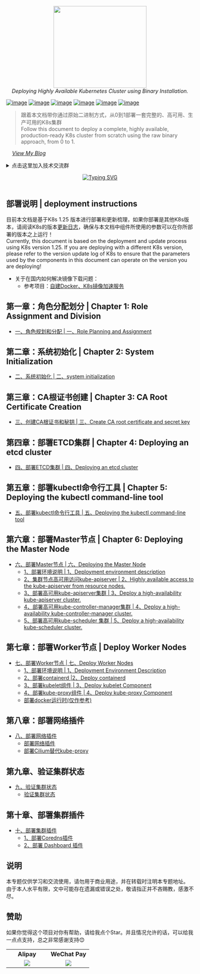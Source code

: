 <div style="text-align: center"></div>
  <p align="center">
  <img src="https://user-images.githubusercontent.com/42825450/225513881-67ffbdf1-dcda-495d-8c19-d0c6fd9eccc9.png" width="250px" height="220px">
      <br>
      <i>Deploying Highly Available Kubernetes Cluster using Binary Installation.</i>
  </p>
</div>


[![image](https://img.shields.io/badge/CNCF-Kubernetes-blue)](https://kubernetes.io/) 
[![image](https://img.shields.io/badge/%E5%AE%B9%E5%99%A8%E8%BF%90%E8%A1%8C%E6%97%B6-containerd-orange)](https://containerd.io/)
[![image](https://img.shields.io/badge/%E5%AE%B9%E5%99%A8%E8%BF%90%E8%A1%8C%E6%97%B6-Docker-brightgreen)](https://www.docker.com/) 
[![image](https://img.shields.io/badge/%E5%88%86%E5%B8%83%E5%BC%8FKV%E5%AD%98%E5%82%A8%E7%B3%BB%E7%BB%9F-ETCD-orange)](https://etcd.io/)
[![image](https://img.shields.io/badge/TCL-CFSSL-%2320a0ff)](https://github.com/cloudflare/cfssl)
[![image](https://img.shields.io/badge/Network-Calico-%23f68245)](https://github.com/projectcalico/calico)
> 跟着本文档带你通过原始二进制方式，从0到1部署一套完整的、高可用、生产可用的K8s集群<br>
> Follow this document to deploy a complete, highly available, production-ready K8s cluster from scratch using the raw binary approach, from 0 to 1. <br>

&nbsp; &nbsp; *[View My Blog](https://www.dqzboy.com/)* 
<br />

<details>
<summary>点击这里加入技术交流群</summary>
<div align="center">
<img src="https://github.com/dqzboy/Deploy_K8sCluster/assets/42825450/2139620a-c996-4e41-a6b2-e5605eb7512f" width="800px">
</div>
</details>
<div align="center">
 
[![Typing SVG](https://readme-typing-svg.herokuapp.com?font=Handlee&center=true&vCenter=true&width=500&height=60&lines=Deploying+Highly+Available+Kubernetes+Cluster)](https://git.io/typing-svg)
 
<img src="https://camo.githubusercontent.com/82291b0fe831bfc6781e07fc5090cbd0a8b912bb8b8d4fec0696c881834f81ac/68747470733a2f2f70726f626f742e6d656469612f394575424971676170492e676966"
width="800"  height="3">
</div>

## 部署说明 | deployment instructions
目前本文档是基于K8s 1.25 版本进行部署和更新梳理，如果你部署是其他K8s版本，请阅读K8s的版本[更新日志](https://github.com/kubernetes/kubernetes/blob/master/CHANGELOG/CHANGELOG-1.25.md)，确保与本文档中组件所使用的参数可以在你所部署的版本之上运行！<br>
Currently, this document is based on the deployment and update process using K8s version 1.25. If you are deploying with a different K8s version, please refer to the version update log of K8s to ensure that the parameters used by the components in this document can operate on the version you are deploying!

- 关于在国内如何解决镜像下载问题：
  - 参考项目：[自建Docker、K8s镜像加速服务](https://github.com/dqzboy/Docker-Proxy)

## 第一章：角色分配划分 | Chapter 1: Role Assignment and Division
- [一、角色规划和分配 | 一、Role Planning and Assignment ](deploydoc/一、角色规划和分配.md)


## 第二章：系统初始化 | Chapter 2: System Initialization
- [二、系统初始化 | 二、system initialization ](deploydoc/二、系统初始化.md)


## 第三章：CA根证书创建 | Chapter 3: CA Root Certificate Creation
- [三、创建CA根证书和秘钥 | 三、Create CA root certificate and secret key ](deploydoc/三、创建CA根证书和秘钥.md)


## 第四章：部署ETCD集群 | Chapter 4: Deploying an etcd cluster
- [四、部署ETCD集群 | 四、Deploying an etcd cluster ](deploydoc/四、部署ETCD集群.md)


## 第五章：部署kubectl命令行工具 | Chapter 5: Deploying the kubectl command-line tool
- [五、部署kubectl命令行工具 | 五、Deploying the kubectl command-line tool ](deploydoc/五、部署kubectl命令行工具.md)


## 第六章：部署Master节点 | Chapter 6: Deploying the Master Node
- [六、部署Master节点 | 六、Deploying the Master Node ](deploydoc/六、部署Master节点)
  - [1、部署环境说明 | 1、Deployment environment description ](deploydoc/六、部署Master节点/1、部署环境说明.md)
  - [2、集群节点高可用访问kube-apiserver | 2、Highly available access to the kube-apiserver from resource nodes. ](deploydoc/六、部署Master节点/2、集群节点高可用访问kube-apiserver.md)
  - [3、部署高可用kube-apiserver集群 | 3、Deploy a high-availability kube-apiserver cluster. ](deploydoc/六、部署Master节点/3、部署高可用kube-apiserver集群.md)
  - [4、部署高可用kube-controller-manager集群 | 4、Deploy a high-availability kube-controller-manager cluster. ](deploydoc/六、部署Master节点/4、部署高可用kube-controller-manager集群.md)
  - [5、部署高可用kube-scheduler 集群 | 5、Deploy a high-availability kube-scheduler cluster. ](deploydoc/六、部署Master节点/5、部署高可用kube-scheduler集群.md)

## 第七章：部署Worker节点 | Deploy Worker Nodes
- [七、部署Worker节点 | 七、Deploy Worker Nodes ](deploydoc/七、部署Worker节点)
  - [1、部署环境说明 | 1、Deployment Environment Description ](deploydoc/七、部署Worker节点/1、部署环境说明.md)
  - [2、部署containerd |2、Deploy containerd](deploydoc/七、部署Worker节点/2、部署containerd.md)
  - [3、部署kubelet组件 | 3、Deploy kubelet Component ](deploydoc/七、部署Worker节点/3、部署kubelet组件.md)
  - [4、部署kube-proxy组件 | 4、Deploy kube-proxy Component ](deploydoc/七、部署Worker节点/4、部署kube-proxy组件.md)
  - [部署docker运行时(仅作参考) ](deploydoc/七、部署Worker节点/部署docker运行时(仅作参考).md)

## 第八章：部署网络插件
- [八、部署网络插件 ](deploydoc/八、部署网络插件)
  -  [部署网络插件 ](deploydoc/八、部署网络插件/八、部署网络插件.md)
  -  [部署Cilium替代kube-proxy ](deploydoc/八、部署网络插件/部署Cilium替代kube-proxy.md)

## 第九章、验证集群状态
- [九、验证集群状态 ](deploydoc/九、验证集群状态)
  -  [验证集群状态 ](deploydoc/九、验证集群状态/验证集群状态.md)

## 第十章、部署集群插件
- [十、部署集群插件 ](deploydoc/十、部署集群插件)
  -  [1、部署Coredns插件 ](deploydoc/十、部署集群插件/1、部署Coredns插件.md)
  -  [2、部署 Dashboard 插件 ](deploydoc/十、部署集群插件/2、部署Dashboard插件.md)

## 说明
本专题仅供学习和交流使用，请勿用于商业用途，并在转载时注明本专题地址。<br>
由于本人水平有限，文中可能存在遗漏或错误之处，敬请指正并不吝赐教，感激不尽。<br>


## 赞助
如果你觉得这个项目对你有帮助，请给我点个Star。并且情况允许的话，可以给我一点点支持，总之非常感谢支持😊

<table>
    <tr>
      <td width="50%" align="center"><b> Alipay </b></td>
      <td width="50%" align="center"><b> WeChat Pay </b></td>
    </tr>
    <tr>
        <td width="50%" align="center"><img src="https://github.com/dqzboy/Deploy_K8sCluster/assets/42825450/223fd099-9433-468b-b490-f9807bdd2035?raw=true"></td>
        <td width="50%" align="center"><img src="https://github.com/dqzboy/Deploy_K8sCluster/assets/42825450/9404460f-ea1b-446c-a0ae-6da96eb459e3?raw=true"></td>
    </tr>
</table>
